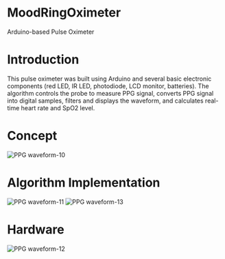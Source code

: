 # MoodRingOximeter
Arduino-based Pulse Oximeter

# Introduction
This pulse oximeter was built using Arduino and several basic electronic components (red LED, IR LED, photodiode, LCD monitor, batteries). The algorithm controls the probe to measure PPG signal, converts PPG signal into digital samples, filters and displays the waveform, and calculates real-time heart rate and SpO2 level.

# Concept
![PPG waveform-10](https://github.com/briannagautama/MoodRingOximeter/assets/61574419/a2ea240c-7f3f-4eaa-8350-72d32a583c3e)

# Algorithm Implementation
![PPG waveform-11](https://github.com/briannagautama/MoodRingOximeter/assets/61574419/0f3b68fe-8d03-4711-b9e5-cf469be675bf)
![PPG waveform-13](https://github.com/briannagautama/MoodRingOximeter/assets/61574419/0cf42435-2c21-4e35-9536-fbcc8662c42b)

# Hardware
![PPG waveform-12](https://github.com/briannagautama/MoodRingOximeter/assets/61574419/7f5111d0-ce1f-4660-9e01-4b4e60c0beba)
